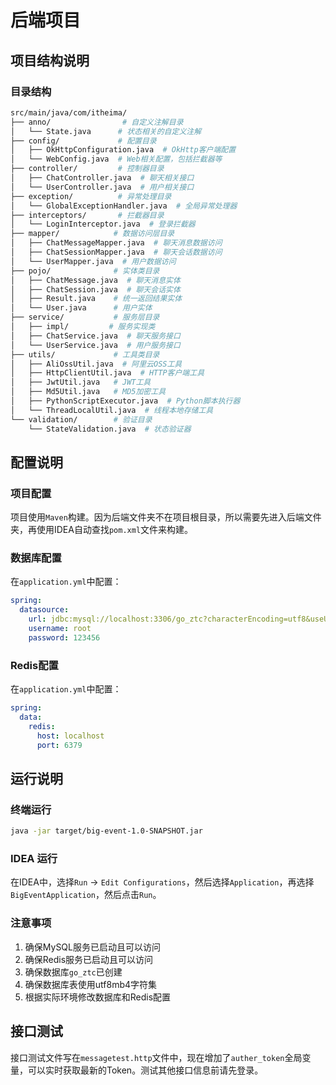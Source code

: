 # 后端项目

## 项目结构说明

### 目录结构

```bash
src/main/java/com/itheima/
├── anno/                # 自定义注解目录
│   └── State.java      # 状态相关的自定义注解
├── config/             # 配置目录
│   ├── OkHttpConfiguration.java  # OkHttp客户端配置
│   └── WebConfig.java  # Web相关配置，包括拦截器等
├── controller/         # 控制器目录
│   ├── ChatController.java  # 聊天相关接口
│   └── UserController.java  # 用户相关接口
├── exception/          # 异常处理目录
│   └── GlobalExceptionHandler.java  # 全局异常处理器
├── interceptors/       # 拦截器目录
│   └── LoginInterceptor.java  # 登录拦截器
├── mapper/            # 数据访问层目录
│   ├── ChatMessageMapper.java  # 聊天消息数据访问
│   ├── ChatSessionMapper.java  # 聊天会话数据访问
│   └── UserMapper.java  # 用户数据访问
├── pojo/              # 实体类目录
│   ├── ChatMessage.java  # 聊天消息实体
│   ├── ChatSession.java  # 聊天会话实体
│   ├── Result.java    # 统一返回结果实体
│   └── User.java      # 用户实体
├── service/           # 服务层目录
│   ├── impl/         # 服务实现类
│   ├── ChatService.java  # 聊天服务接口
│   └── UserService.java  # 用户服务接口
├── utils/             # 工具类目录
│   ├── AliOssUtil.java  # 阿里云OSS工具
│   ├── HttpClientUtil.java  # HTTP客户端工具
│   ├── JwtUtil.java   # JWT工具
│   ├── Md5Util.java   # MD5加密工具
│   ├── PythonScriptExecutor.java  # Python脚本执行器
│   └── ThreadLocalUtil.java  # 线程本地存储工具
└── validation/        # 验证目录
    └── StateValidation.java  # 状态验证器
```

## 配置说明

### 项目配置

项目使用`Maven`构建。因为后端文件夹不在项目根目录，所以需要先进入后端文件夹，再使用IDEA自动查找`pom.xml`文件来构建。

### 数据库配置

在`application.yml`中配置：

```yaml
spring:
  datasource:
    url: jdbc:mysql://localhost:3306/go_ztc?characterEncoding=utf8&useUnicode=true&serverTimezone=Asia/Shanghai
    username: root
    password: 123456
```

### Redis配置

在`application.yml`中配置：

```yaml
spring:
  data:
    redis:
      host: localhost
      port: 6379
```

## 运行说明

### 终端运行

```bash
java -jar target/big-event-1.0-SNAPSHOT.jar
```

### IDEA 运行

在IDEA中，选择`Run` -> `Edit Configurations`，然后选择`Application`，再选择`BigEventApplication`，然后点击`Run`。

### 注意事项

1. 确保MySQL服务已启动且可以访问
2. 确保Redis服务已启动且可以访问
3. 确保数据库`go_ztc`已创建
4. 确保数据库表使用utf8mb4字符集
5. 根据实际环境修改数据库和Redis配置

## 接口测试

接口测试文件写在`messagetest.http`文件中，现在增加了`auther_token`全局变量，可以实时获取最新的Token。测试其他接口信息前请先登录。
